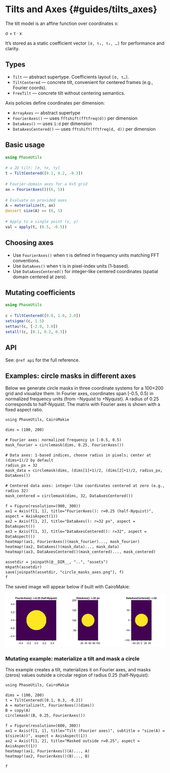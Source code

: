 # Tilts and Axes {#guides/tilts_axes}

The tilt model is an affine function over coordinates x:

σ + τ · x

It’s stored as a static coefficient vector `[σ, τ₁, τ₂, …]` for performance and clarity.

## Types

- `Tilt` — abstract supertype. Coefficients layout `[σ, τ…]`.
- `TiltCentered` — concrete tilt, convenient for centered frames (e.g., Fourier coords).
- `FreeTilt` — concrete tilt without centering semantics.

Axis policies define coordinates per dimension:

- `ArrayAxes` — abstract supertype
- `FourierAxes()` — uses `fftshift(fftfreq(d))` per dimension
- `DataAxes()` — uses `1:d` per dimension
- `DataAxesCentered()` — uses `fftshift(fftfreq(d, d))` per dimension

## Basic usage

```julia
using PhaseUtils

# a 2D tilt: [σ, τx, τy]
t = TiltCentered([0.1, 0.2, -0.3])

# Fourier-domain axes for a 6×5 grid
ax = FourierAxes()((6, 5))

# Evaluate on provided axes
A = materialize(t, ax)
@assert size(A) == (6, 5)

# Apply to a single point (x, y)
val = apply(t, (0.5, -0.5))
```

## Choosing axes

- Use `FourierAxes()` when τ is defined in frequency units matching FFT conventions.
- Use `DataAxes()` when τ is in pixel-index units (1-based).
- Use `DataAxesCentered()` for integer-like centered coordinates (spatial domain centered at zero).

## Mutating coefficients

```julia
using PhaseUtils

c = TiltCentered([0.0, 1.0, 2.0])
setsigma!(c, 1.5)
settau!(c, [-2.0, 3.0])
setall!(c, [0.1, 0.2, 0.3])
```

## API

See: `@ref api` for the full reference.

## Examples: circle masks in different axes

Below we generate circle masks in three coordinate systems for a 100×200 grid and visualize them. In Fourier axes, coordinates span [-0.5, 0.5) in normalized frequency units (from −Nyquist to +Nyquist). A radius of 0.25 corresponds to half-Nyquist.
The matrix with Fourier axes is shown with a fixed aspect ratio.

```@example circles_axes
using PhaseUtils, CairoMakie

dims = (100, 200)

# Fourier axes: normalized frequency in [-0.5, 0.5)
mask_fourier = circlemask(dims, 0.25, FourierAxes())

# Data axes: 1-based indices, choose radius in pixels; center at (dims+1)/2 by default
radius_px = 32
mask_data = circlemask(dims, (dims[1]+1)/2, (dims[2]+1)/2, radius_px, DataAxes())

# Centered data axes: integer-like coordinates centered at zero (e.g., radius 32)
mask_centered = circlemask(dims, 32, DataAxesCentered())

f = Figure(resolution=(900, 300))
ax1 = Axis(f[1, 1], title="FourierAxes(): r=0.25 (half-Nyquist)", aspect = AxisAspect(1))
ax2 = Axis(f[1, 2], title="DataAxes(): r=32 px", aspect = DataAspect())
ax3 = Axis(f[1, 3], title="DataAxesCentered(): r=32", aspect = DataAspect())
heatmap!(ax1, FourierAxes()(mask_fourier)..., mask_fourier)
heatmap!(ax2, DataAxes()(mask_data)..., mask_data)
heatmap!(ax3, DataAxesCentered()(mask_centered)..., mask_centered)

assetdir = joinpath(@__DIR__, "..", "assets")
mkpath(assetdir)
save(joinpath(assetdir, "circle_masks_axes.png"), f)
f
```

The saved image will appear below if built with CairoMakie:

![Circle masks in different axes](../assets/circle_masks_axes.png)

### Mutating example: materialize a tilt and mask a circle

This example creates a tilt, materializes it on Fourier axes, and masks (zeros) values outside a circular region of radius 0.25 (half-Nyquist):

```@example mask_tilt
using PhaseUtils, CairoMakie

dims = (100, 200)
t = TiltCentered([0.1, 0.3, -0.2])
A = materialize(t, FourierAxes()(dims))
B = copy(A)
circlemask!(B, 0.25, FourierAxes())

f = Figure(resolution=(600, 300))
ax1 = Axis(f[1, 1], title="Tilt (Fourier axes)", subtitle = "size(A) = $(size(A))", aspect = AxisAspect(1))
ax2 = Axis(f[1, 2], title="Masked outside r=0.25", aspect = AxisAspect(1))
heatmap!(ax1, FourierAxes()(A)..., A)
heatmap!(ax2, FourierAxes()(B)..., B)

f
```
